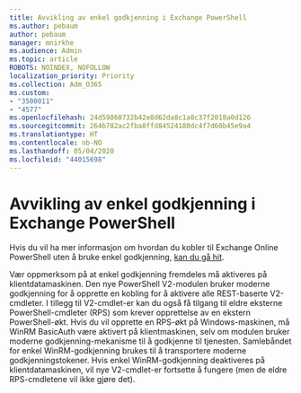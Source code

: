 ```yaml
---
title: Avvikling av enkel godkjenning i Exchange PowerShell
ms.author: pebaum
author: pebaum
manager: mnirkhe
ms.audience: Admin
ms.topic: article
ROBOTS: NOINDEX, NOFOLLOW
localization_priority: Priority
ms.collection: Adm_O365
ms.custom:
- "3500011"
- "4577"
ms.openlocfilehash: 24d59860732b42e8d62da8c1a8c37f2018a0d126
ms.sourcegitcommit: 264b782ac2fba8ffd84524180dc4f7d60b45e9a4
ms.translationtype: HT
ms.contentlocale: nb-NO
ms.lasthandoff: 05/04/2020
ms.locfileid: "44015698"
---
```

# <a name="exchange-powershell-and-basic-authentication-deprecation"></a>Avvikling av enkel godkjenning i Exchange PowerShell

Hvis du vil ha mer informasjon om hvordan du kobler til Exchange Online PowerShell uten å bruke enkel godkjenning, [kan du gå hit](https://aka.ms/psbasicauth).

Vær oppmerksom på at enkel godkjenning fremdeles må aktiveres på klientdatamaskinen.
Den nye PowerShell V2-modulen bruker moderne godkjenning for å opprette en kobling for å aktivere alle REST-baserte V2-cmdleter. I tillegg til V2-cmdlet-er kan du også få tilgang til eldre eksterne PowerShell-cmdleter (RPS) som krever opprettelse av en ekstern PowerShell-økt. Hvis du vil opprette en RPS-økt på Windows-maskinen, må WinRM BasicAuth være aktivert på klientmaskinen, selv om modulen bruker moderne godkjenning-mekanisme til å godkjenne til tjenesten. Samlebåndet for enkel WinRM-godkjenning brukes til å transportere moderne godkjenningstokener. Hvis enkel WinRM-godkjenning deaktiveres på klientdatamaskinen, vil nye V2-cmdlet-er fortsette å fungere (men de eldre RPS-cmdletene vil ikke gjøre det).
